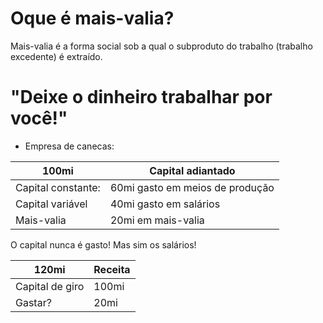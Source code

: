 # Oque é mais-valia?

Mais-valia é a forma social sob a qual o subproduto do trabalho (trabalho excedente) é extraído.

# "Deixe o dinheiro trabalhar por você!"

* Empresa de canecas:

100mi | Capital adiantado |
--- | --- |
Capital constante: | 60mi gasto em meios de produção |
Capital variável | 40mi gasto em salários |
Mais-valia | 20mi em mais-valia |

O capital nunca é gasto! Mas sim os salários!

120mi | Receita |
--- | --- |
Capital de giro | 100mi |
Gastar? | 20mi |

